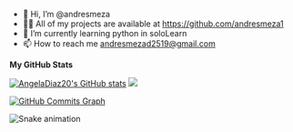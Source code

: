 - 👋 Hi, I’m @andresmeza
- 👨‍💻 All of my projects are available at https://github.com/andresmeza1
- 🌱 I’m currently learning python in soloLearn
- 📫 How to reach me andresmezad2519@gmail.com


<b>My GitHub Stats</b>

<div>

  <a href="http://www.github.com/AndresMeza1"><img src="https://github-readme-stats.vercel.app/api?username=AndresMeza1&show_icons=true&hide=&count_private=true&title_color=FF5B00&text_color=73777B&icon_color=B4FF9F&bg_color=0D1117&hide_border=true&show_icons=true" alt="AngelaDiaz20's GitHub stats" /></a>
  <a href="http://www.github.com/AndresMeza1"><img src="https://github-readme-streak-stats.herokuapp.com/?user=AndresMeza1&stroke=B4FF9F&background=0D1117&ring=FF5F00&fire=FF5F00&currStreakNum=B4FF9F&currStreakLabel=3CCF4E&sideNums=B4FF9F&sideLabels=73777B&dates=73777B&hide_border=true" /></a>
  
 </div>

<a href="http://www.github.com/AndresMeza1"><img src="https://activity-graph.herokuapp.com/graph?username=AndresMeza1&bg_color=transparent&color=ffffff&line=FF5B00&point=ffffff&area_color=ffffff&area=true&hide_border=true&custom_title=GitHub%20Commits%20Graph" alt="GitHub Commits Graph" /></a>

  
![Snake animation](https://github.com/andresmeza1/andresmeza1/blob/output/github-contribution-grid-snake.svg)

<!---
andresmeza1/andresmeza1 is a ✨ special ✨ repository because its `README.md` (this file) appears on your GitHub profile.
You can click the Preview link to take a look at your changes.
--->
